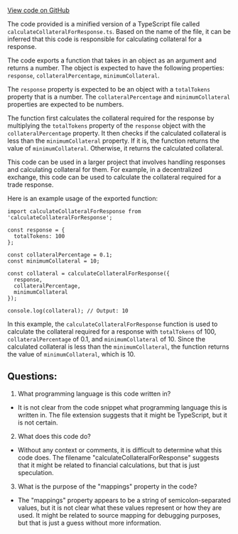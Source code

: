 [View code on GitHub](https://github.com/convergence-rfq/convergence-program-library/risk-engine/js/generated/instructions/calculateCollateralForResponse.js.map)

The code provided is a minified version of a TypeScript file called `calculateCollateralForResponse.ts`. Based on the name of the file, it can be inferred that this code is responsible for calculating collateral for a response. 

The code exports a function that takes in an object as an argument and returns a number. The object is expected to have the following properties: `response`, `collateralPercentage`, `minimumCollateral`. 

The `response` property is expected to be an object with a `totalTokens` property that is a number. The `collateralPercentage` and `minimumCollateral` properties are expected to be numbers. 

The function first calculates the collateral required for the response by multiplying the `totalTokens` property of the `response` object with the `collateralPercentage` property. It then checks if the calculated collateral is less than the `minimumCollateral` property. If it is, the function returns the value of `minimumCollateral`. Otherwise, it returns the calculated collateral.

This code can be used in a larger project that involves handling responses and calculating collateral for them. For example, in a decentralized exchange, this code can be used to calculate the collateral required for a trade response. 

Here is an example usage of the exported function:

```
import calculateCollateralForResponse from 'calculateCollateralForResponse';

const response = {
  totalTokens: 100
};

const collateralPercentage = 0.1;
const minimumCollateral = 10;

const collateral = calculateCollateralForResponse({
  response,
  collateralPercentage,
  minimumCollateral
});

console.log(collateral); // Output: 10
```

In this example, the `calculateCollateralForResponse` function is used to calculate the collateral required for a response with `totalTokens` of 100, `collateralPercentage` of 0.1, and `minimumCollateral` of 10. Since the calculated collateral is less than the `minimumCollateral`, the function returns the value of `minimumCollateral`, which is 10.
## Questions: 
 1. What programming language is this code written in?
- It is not clear from the code snippet what programming language this is written in. The file extension suggests that it might be TypeScript, but it is not certain.

2. What does this code do?
- Without any context or comments, it is difficult to determine what this code does. The filename "calculateCollateralForResponse" suggests that it might be related to financial calculations, but that is just speculation.

3. What is the purpose of the "mappings" property in the code?
- The "mappings" property appears to be a string of semicolon-separated values, but it is not clear what these values represent or how they are used. It might be related to source mapping for debugging purposes, but that is just a guess without more information.